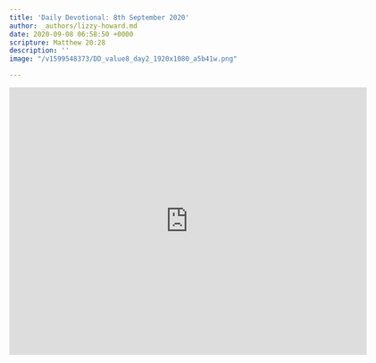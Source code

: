 ```yaml
---
title: 'Daily Devotional: 8th September 2020'
author: _authors/lizzy-howard.md
date: 2020-09-08 06:58:50 +0000
scripture: Matthew 20:28
description: ''
image: "/v1599548373/DD_value8_day2_1920x1080_a5b41w.png"

---
```

<iframe src="https://player.vimeo.com/video/455708387" width="640" height="480" frameborder="0" allow="autoplay; fullscreen" allowfullscreen></iframe>